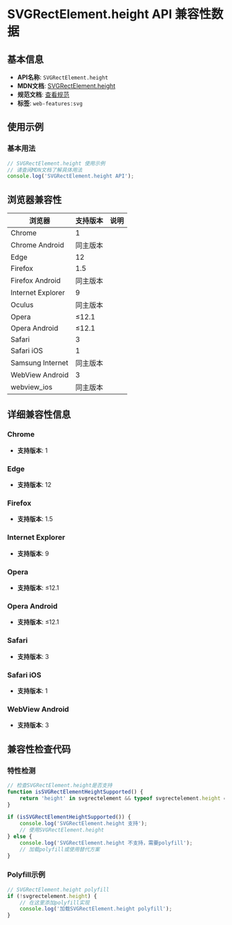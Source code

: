 # SVGRectElement.height API 兼容性数据

## 基本信息

- **API名称**: `SVGRectElement.height`
- **MDN文档**: [SVGRectElement.height](https://developer.mozilla.org/docs/Web/API/SVGRectElement/height)
- **规范文档**: [查看规范](https://svgwg.org/svg2-draft/shapes.html#__svg__SVGRectElement__height)
- **标签**: `web-features:svg`

## 使用示例

### 基本用法

```javascript
// SVGRectElement.height 使用示例
// 请查阅MDN文档了解具体用法
console.log('SVGRectElement.height API');
```

## 浏览器兼容性

| 浏览器 | 支持版本 | 说明 |
|--------|----------|------|
| Chrome | 1 |  |
| Chrome Android | 同主版本 |  |
| Edge | 12 |  |
| Firefox | 1.5 |  |
| Firefox Android | 同主版本 |  |
| Internet Explorer | 9 |  |
| Oculus | 同主版本 |  |
| Opera | ≤12.1 |  |
| Opera Android | ≤12.1 |  |
| Safari | 3 |  |
| Safari iOS | 1 |  |
| Samsung Internet | 同主版本 |  |
| WebView Android | 3 |  |
| webview_ios | 同主版本 |  |

## 详细兼容性信息

### Chrome

- **支持版本**: 1

### Edge

- **支持版本**: 12

### Firefox

- **支持版本**: 1.5

### Internet Explorer

- **支持版本**: 9

### Opera

- **支持版本**: ≤12.1

### Opera Android

- **支持版本**: ≤12.1

### Safari

- **支持版本**: 3

### Safari iOS

- **支持版本**: 1

### WebView Android

- **支持版本**: 3

## 兼容性检查代码

### 特性检测

```javascript
// 检查SVGRectElement.height是否支持
function isSVGRectElementHeightSupported() {
    return 'height' in svgrectelement && typeof svgrectelement.height === 'function';
}

if (isSVGRectElementHeightSupported()) {
    console.log('SVGRectElement.height 支持');
    // 使用SVGRectElement.height
} else {
    console.log('SVGRectElement.height 不支持，需要polyfill');
    // 加载polyfill或使用替代方案
}
```

### Polyfill示例

```javascript
// SVGRectElement.height polyfill
if (!svgrectelement.height) {
    // 在这里添加polyfill实现
    console.log('加载SVGRectElement.height polyfill');
}
```

